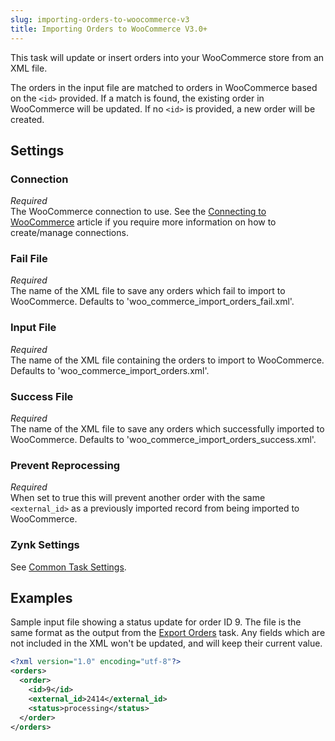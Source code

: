 ```yaml
---
slug: importing-orders-to-woocommerce-v3
title: Importing Orders to WooCommerce V3.0+
---
```

This task will update or insert orders into your WooCommerce store from an XML file. 

The orders in the input file are matched to orders in WooCommerce based on the `<id>` provided. If a match is found, the existing order in WooCommerce will be updated. If no `<id>` is provided, a new order will be created.

## Settings
### Connection
_Required_  
The WooCommerce connection to use. See the [Connecting to WooCommerce](connecting-to-woocommerce-v3) article if you require more information on how to create/manage connections.

### Fail File
_Required_  
The name of the XML file to save any orders which fail to import to WooCommerce. Defaults to 'woo_commerce_import_orders_fail.xml'.

### Input File
_Required_  
The name of the XML file containing the orders to import to WooCommerce. Defaults to 'woo_commerce_import_orders.xml'.

### Success File
_Required_  
The name of the XML file to save any orders which successfully imported to WooCommerce. Defaults to 'woo_commerce_import_orders_success.xml'.

### Prevent Reprocessing
_Required_  
When set to true this will prevent another order with the same `<external_id>` as a previously imported record from being imported to WooCommerce.

### Zynk Settings
See [Common Task Settings](common-task-settings).

## Examples
Sample input file showing a status update for order ID 9. The file is the same format as the output from the [Export Orders](exporting-orders-from-woocommerce-v3) task. Any fields which are not included in the XML won't be updated, and will keep their current value.
```xml
<?xml version="1.0" encoding="utf-8"?>
<orders>
  <order>
    <id>9</id>
    <external_id>2414</external_id>
    <status>processing</status>
  </order>
</orders>
```